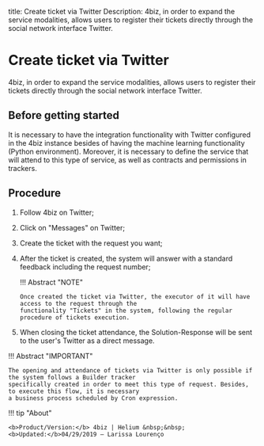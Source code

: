 title: Create ticket via Twitter
Description: 4biz, in order to expand the service modalities, allows users to register their tickets directly through the social network interface Twitter.

# Create ticket via Twitter
4biz, in order to expand the service modalities, allows users to register their tickets directly through the social network interface Twitter.

Before getting started
----------------------

It is necessary to have the integration functionality with Twitter configured in the 4biz instance besides of having the machine learning functionality (Python environment). Moreover, it is necessary to define the service that will attend to this type of service, as well as contracts and permissions in trackers. 

Procedure 
-------------

1.  Follow 4biz on Twitter;

2.  Click on "Messages" on Twitter;

3.  Create the ticket with the request you want;

4.  After the ticket is created, the system will answer with a standard feedback including the request number;

    !!! Abstract "NOTE"
        
        Once created the ticket via Twitter, the executor of it will have access to the request through the 
        functionality "Tickets" in the system, following the regular procedure of tickets execution. 
        
5.  When closing the ticket attendance, the Solution-Response will be sent to the user's Twitter as a direct message.

!!! Abstract "IMPORTANT"

    The opening and attendance of tickets via Twitter is only possible if the system follows a Builder tracker 
    specifically created in order to meet this type of request. Besides, to execute this flow, it is necessary 
    a business process scheduled by Cron expression.  

!!! tip "About"

    <b>Product/Version:</b> 4biz | Helium &nbsp;&nbsp;
    <b>Updated:</b>04/29/2019 – Larissa Lourenço
